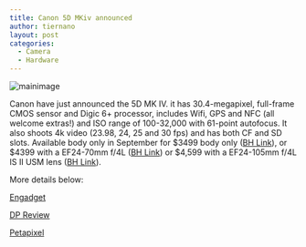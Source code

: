 ```yaml
---
title: Canon 5D MKiv announced
author: tiernano
layout: post
categories:
  - Camera
  - Hardware
---
```


![mainimage](https://www.geekphotographer.com/wp-content/uploads/2016/08/20160825-5dmk4.jpg "Canon 5D MKIV")

Canon have just announced the 5D MK IV.  it has 30.4-megapixel, full-frame CMOS sensor and Digic 6+ processor, includes Wifi, GPS and NFC (all welcome extras!) and ISO range of 100-32,000 with  61-point autofocus. It also shoots 4k video (23.98, 24, 25 and 30 fps) and has both CF and SD slots. Available body only in September for $3499 body only ([BH Link][1]), or $4399 with a EF24-70mm f/4L ([BH Link][2]) or $4,599 with a EF24-105mm f/4L IS II USM lens ([BH Link][3]).

More details below:

[Engadget](https://www.engadget.com/2016/08/25/canons-eos-5d-mark-iv-has-a-34-megapixel-sensor-and-4k-video/)

[DP Review](https://www.dpreview.com/reviews/canon-eos-5d-mark-iv-first-impressions-review)

[Petapixel](http://petapixel.com/2016/08/25/canon-unveils-5d-mark-iv-30mp-sensor-dual-pixel-raw/)

[1]:https://www.bhphotovideo.com/c/product/1274705-REG/canon_eos_5d_mark_iv.html
[2]:https://www.bhphotovideo.com/c/product/1274707-REG/canon_eos_5d_mark_iv.html
[3]:https://www.bhphotovideo.com/c/product/1274706-REG/canon_eos_5d_mark_iv.html


